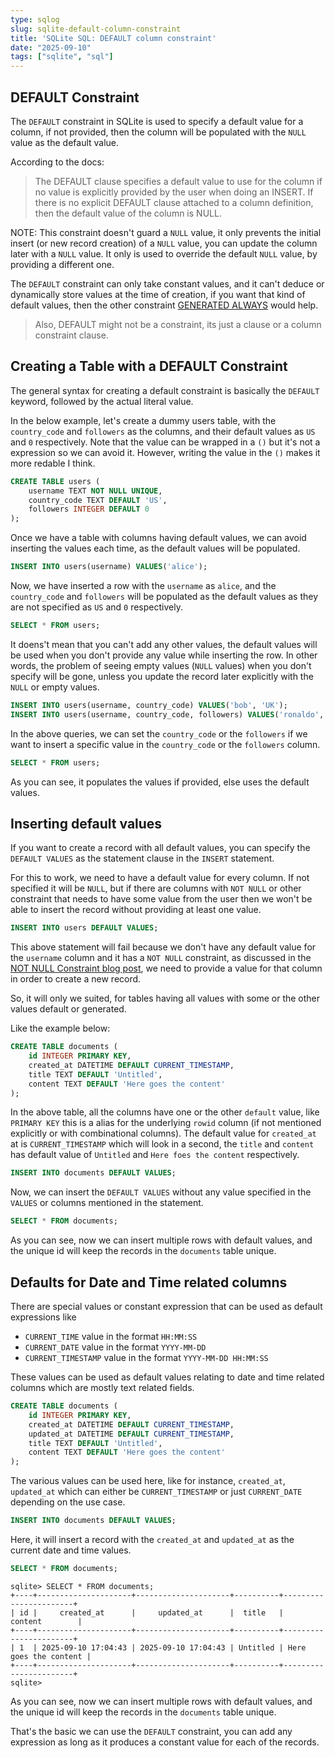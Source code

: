 ```yaml
---
type: sqlog
slug: sqlite-default-column-constraint
title: 'SQLite SQL: DEFAULT column constraint'
date: "2025-09-10"
tags: ["sqlite", "sql"]
---
```


## DEFAULT Constraint

The `DEFAULT` constraint in SQLite is used to specify a default value for a column, if not provided, then the column will be populated with the `NULL` value as the default value. 

According to the docs:

> The DEFAULT clause specifies a default value to use for the column if no value is explicitly provided by the user when doing an INSERT. If there is no explicit DEFAULT clause attached to a column definition, then the default value of the column is NULL. 

NOTE: This constraint doesn't guard a `NULL` value, it only prevents the initial insert (or new record creation) of a `NULL` value, you can update the column later with a `NULL` value. It only is used to override the default `NULL` value, by providing a different one.

The `DEFAULT` constraint can only take constant values, and it can't deduce or dynamically store values at the time of creation, if you want that kind of default values, then the other constraint [GENERATED ALWAYS](https://sqlite.org/lang_createtable.html#the_generated_always_as_clause) would help.

> Also, DEFAULT might not be a constraint, its just a clause or a column constraint clause.

## Creating a Table with a DEFAULT Constraint

The general syntax for creating a default constraint is basically the `DEFAULT` keyword, followed by the actual literal value.

In the below example, let's create a dummy users table, with the `country_code` and `followers` as the columns, and their default values as `US` and `0` respectively. Note that the value can be wrapped in a `()` but it's not a expression so we can avoid it. However, writing the value in the `()` makes it more redable I think.

```sql
CREATE TABLE users (
    username TEXT NOT NULL UNIQUE,
    country_code TEXT DEFAULT 'US',
    followers INTEGER DEFAULT 0
);
```

Once we have a table with columns having default values, we can avoid inserting the values each time, as the default values will be populated.

```sql
INSERT INTO users(username) VALUES('alice');
```

Now, we have inserted a row with the `username` as `alice`, and the `country_code` and `followers` will be populated as the default values as they are not specified as `US` and `0` respectively.

```sql 
SELECT * FROM users;
```

It doens't mean that you can't add any other values, the default values will be used when you don't provide any value while inserting the row. In other words, the problem of seeing empty values (`NULL` values) when you don't specify will be gone, unless you update the record later explicitly with the `NULL` or empty values.

```sql
INSERT INTO users(username, country_code) VALUES('bob', 'UK');
INSERT INTO users(username, country_code, followers) VALUES('ronaldo', 'PT', 100000);
```

In the above queries, we can set the `country_code` or the `followers` if we want to insert a specific value in the `country_code` or the `followers` column. 

```sql
SELECT * FROM users;
```
As you can see, it populates the values if provided, else uses the default values.


## Inserting default values 

If you want to create a record with all default values, you can specify the `DEFAULT VALUES` as the statement clause in the `INSERT` statement.

For this to work, we need to have a default value for every column. If not specified it will be `NULL`, but if there are columns with `NOT NULL` or other constraint that needs to have some value from the user then we won't be able to insert the record without providing at least one value.

```sql
INSERT INTO users DEFAULT VALUES;
```
This above statement will fail because we don't have any default value for the `username` column and it has a `NOT NULL` constraint, as discussed in the [NOT NULL Constraint blog post](https://www.meetgor.com/sqlog/sqlite-not-null-column-constraint/), we need to provide a value for that column in order to create a new record.

So, it will only we suited, for tables having all values with some or the other values default or generated.

Like the example below:

```sql
CREATE TABLE documents (
    id INTEGER PRIMARY KEY,
    created_at DATETIME DEFAULT CURRENT_TIMESTAMP,
    title TEXT DEFAULT 'Untitled',
    content TEXT DEFAULT 'Here goes the content'
);
```

In the above table, all the columns have one or the other `default` value, like `PRIMARY KEY` this is a alias for the underlying `rowid` column (if not mentioned explicitly or with combinational columns). The default value for `created_at` at is `CURRENT_TIMESTAMP` which will look in a second, the `title` and `content` has default value of `Untitled` and `Here foes the content` respectively.

```sql
INSERT INTO documents DEFAULT VALUES;
```

Now, we can insert the `DEFAULT VALUES` without any value specified in the `VALUES` or columns mentioned in the statement.

```sql
SELECT * FROM documents;
```

As you can see, now we can insert multiple rows with default values, and the unique id will keep the records in the `documents` table unique.

## Defaults for Date and Time related columns

There are special values or constant expression that can be used as default expressions like 

- `CURRENT_TIME`  value in the format `HH:MM:SS`
- `CURRENT_DATE` value in the format `YYYY-MM-DD`
- `CURRENT_TIMESTAMP` value in the format `YYYY-MM-DD HH:MM:SS`

These values can be used as default values relating to date and time related columns which are mostly text related fields.

```sql
CREATE TABLE documents (
    id INTEGER PRIMARY KEY,
    created_at DATETIME DEFAULT CURRENT_TIMESTAMP,
    updated_at DATETIME DEFAULT CURRENT_TIMESTAMP,
    title TEXT DEFAULT 'Untitled',
    content TEXT DEFAULT 'Here goes the content'
);
```

The various values can be used here, like for instance, `created_at`, `updated_at` which can either be `CURRENT_TIMESTAMP` or just `CURRENT_DATE` depending on the use case.

```sql
INSERT INTO documents DEFAULT VALUES;
```

Here, it will insert a record with the `created_at` and `updated_at` as the current date and time values.

```sql
SELECT * FROM documents;
```

```
sqlite> SELECT * FROM documents;
+----+---------------------+---------------------+----------+-----------------------+
| id |     created_at      |     updated_at      |  title   |        content        |
+----+---------------------+---------------------+----------+-----------------------+
| 1  | 2025-09-10 17:04:43 | 2025-09-10 17:04:43 | Untitled | Here goes the content |
+----+---------------------+---------------------+----------+-----------------------+
sqlite>
```

As you can see, now we can insert multiple rows with default values, and the unique id will keep the records in the `documents` table unique.

That's the basic we can use the `DEFAULT` constraint, you can add any expression as long as it produces a constant value for each of the records.
 
